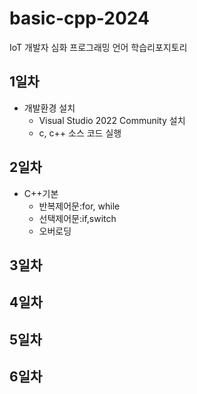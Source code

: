 # basic-cpp-2024
IoT  개발자 심화 프로그래밍 언어 학습리포지토리

## 1일차
- 개발환경 설치
	- Visual Studio 2022 Community 설치
	- c, c++ 소스 코드 실행

## 2일차
- C++기본
	- 반복제어문:for, while
	- 선택제어문:if,switch
	- 오버로딩

## 3일차

## 4일차

## 5일차

## 6일차